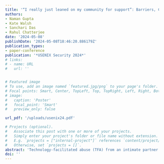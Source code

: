 ```yaml
---
title: '“I really just leaned on my community for support”: Barriers, Challenges, and Coping Mechanisms Used by Survivors of Technology–Facilitated Abuse to Seek Social Support'
authors:
- Naman Gupta
- Kate Walsh
- Sanchari Das
- Rahul Chatterjee
date: '2024-05-08'
publishDate: '2024-05-08T18:46:20.886179Z'
publication_types:
- paper-conference
publication: '*USENIX Security 2024*'
# links:
# - name: URL
#   url: ''


# Featured image
# To use, add an image named `featured.jpg/png` to your page's folder.
# Focal points: Smart, Center, TopLeft, Top, TopRight, Left, Right, BottomLeft, Bottom, BottomRight.
# image:
#   caption: 'Poster'
#   focal_point: 'Smart'
#   preview_only: false

url_pdf: '/uploads/usenix24.pdf'

# Projects (optional).
#   Associate this post with one or more of your projects.
#   Simply enter your project's folder or file name without extension.
#   E.g. `projects = ["internal-project"]` references `content/project/deep-learning/index.md`.
#   Otherwise, set `projects = []`.
abstract: 'Technology-facilitated abuse (TFA) from an intimate partner is a growing concern for survivors safety and security. Prior research introduced tailored interventions to support the survivors of TFA. However, most survivors do not have access to these interventions or are unaware of the appropriate support networks and resources in their community. We conducted nine semi-structured interviews to examine survivors support-seeking dynamics from their social networks and the effectiveness of social networks in addressing survivors needs. Through survivors lived experiences, we systematize socio-technical barriers that impede the participant from seeking support and challenges in seeking support. Further, we identify coping mechanisms used by the survivors despite those barriers and challenges. Through a participatory lens, we echo survivors call for action to improve support networks and propose recommendations for technology design to promote safer support-seeking practices and resources, consciousness-raising awareness campaigns, and collaborations with the community. Finally, we call for a restorative-justice-oriented framework that recognizes TFA.'
doi: ''
---
```

